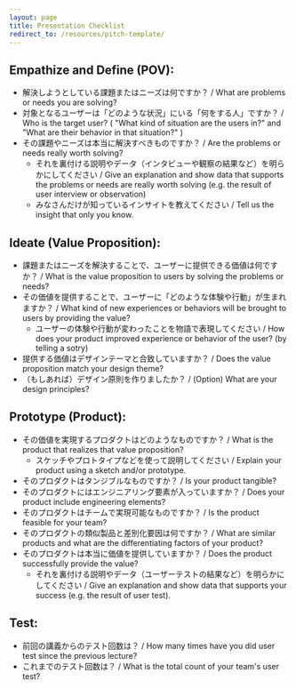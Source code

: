 ```yaml
---
layout: page
title: Presentation Checklist
redirect_to: /resources/pitch-template/
---
```


## Empathize and Define (POV):
-  解決しようとしている課題またはニーズは何ですか？ / What are problems or needs you are solving?
-  対象となるユーザーは「どのような状況」にいる「何をする人」ですか？ / Who is the target user? ( "What kind of situation are the users in?" and "What are their behavior in that situation?" )
-  その課題やニーズは本当に解決すべきものですか？ / Are the problems or needs really worth solving?
    - それを裏付ける説明やデータ（インタビューや観察の結果など）を明らかにしてください / Give an explanation and show data that supports the problems or needs are really worth solving (e.g. the result of user interview or observation)
    - みなさんだけが知っているインサイトを教えてください / Tell us the insight that only you know.

## Ideate (Value Proposition):
-  課題またはニーズを解決することで、ユーザーに提供できる価値は何ですか？ / What is the value proposition to users by solving the problems or needs?
-  その価値を提供することで、ユーザーに「どのような体験や行動」が生まれますか？ / What kind of new experiences or behaviors will be brought to users by providing the value?
    - ユーザーの体験や行動が変わったことを物語で表現してください / How does your product improved experience or behavior of the user? (by telling a sotry)
-  提供する価値はデザインテーマと合致していますか？ / Does the value proposition match your design theme?
-  （もしあれば）デザイン原則を作りましたか？ / (Option) What are your design principles?

## Prototype (Product):
-  その価値を実現するプロダクトはどのようなものですか？ / What is the product that realizes that value proposition?
    - スケッチやプロトタイプなどを使って説明してください / Explain your product using a sketch and/or prototype.
-  そのプロダクトはタンジブルなものですか？ / Is your product tangible?
-  そのプロダクトにはエンジニアリング要素が入っていますか？ / Does your product include engineering elements?
-  そのプロダクトはチームで実現可能なものですか？ / Is the product feasible for your team?
-  そのプロダクトの類似製品と差別化要因は何ですか？ / What are similar products and what are the differentiating factors of your product?
-  そのプロダクトは本当に価値を提供していますか？ / Does the product successfully provide the value?
    - それを裏付ける説明やデータ（ユーザーテストの結果など）を明らかにしてください / Give an explanation and show data that supports your success (e.g. the result of user test).

## Test:
-  前回の講義からのテスト回数は？ / How many times have you did user test since the previous lecture?
-  これまでのテスト回数は？ / What is the total count of your team's user test?
